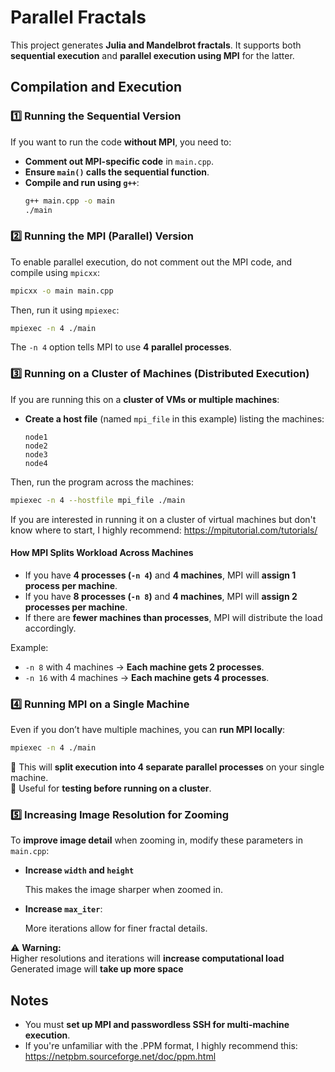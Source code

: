 # Parallel Fractals

This project generates **Julia and Mandelbrot fractals**. It supports both **sequential execution** and **parallel execution using MPI** for the latter.

## Compilation and Execution

### 1️⃣ Running the **Sequential Version**
If you want to run the code **without MPI**, you need to:
- **Comment out MPI-specific code** in `main.cpp`.
- **Ensure `main()` calls the sequential function**.
- **Compile and run using `g++`**:
  ```sh
  g++ main.cpp -o main
  ./main
  ```

### 2️⃣ Running the **MPI (Parallel) Version**
To enable parallel execution, do not comment out the MPI code, and compile using `mpicxx`:
  ```sh
  mpicxx -o main main.cpp
  ```
Then, run it using `mpiexec`:
  ```sh
  mpiexec -n 4 ./main
  ```
The `-n 4` option tells MPI to use **4 parallel processes**.

### 3️⃣ Running on a **Cluster of Machines (Distributed Execution)**
If you are running this on a **cluster of VMs or multiple machines**:
- **Create a host file** (named `mpi_file` in this example) listing the machines:
  ```
  node1
  node2
  node3
  node4
  ```
Then, run the program across the machines:
  ```sh
  mpiexec -n 4 --hostfile mpi_file ./main
  ```
 If you are interested in running it on a cluster of virtual machines but don't know where to start, I highly recommend: https://mpitutorial.com/tutorials/

#### **How MPI Splits Workload Across Machines**
- If you have **4 processes (`-n 4`)** and **4 machines**, MPI will **assign 1 process per machine**.
- If you have **8 processes (`-n 8`)** and **4 machines**, MPI will **assign 2 processes per machine**.
- If there are **fewer machines than processes**, MPI will distribute the load accordingly.

Example:
- `-n 8` with 4 machines → **Each machine gets 2 processes**.
- `-n 16` with 4 machines → **Each machine gets 4 processes**.

### 4️⃣ Running **MPI on a Single Machine**
Even if you don’t have multiple machines, you can **run MPI locally**:
  ```sh
  mpiexec -n 4 ./main
  ```
🔹 This will **split execution into 4 separate parallel processes** on your single machine.  
🔹 Useful for **testing before running on a cluster**.

### 5️⃣ **Increasing Image Resolution for Zooming**
To **improve image detail** when zooming in, modify these parameters in `main.cpp`:

- **Increase `width` and `height`**
  
  This makes the image sharper when zoomed in.

- **Increase `max_iter`**:
 
  More iterations allow for finer fractal details.

⚠️ **Warning:**  
Higher resolutions and iterations will **increase computational load** 
Generated image will **take up more space**

## Notes
- You must **set up MPI and passwordless SSH for multi-machine execution**.
- If you're unfamiliar with the .PPM format, I highly recommend this: https://netpbm.sourceforge.net/doc/ppm.html
